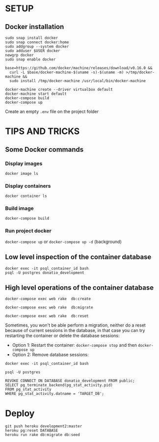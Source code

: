# SETUP
## Docker installation
```
sudo snap install docker
sudo snap connect docker:home
sudo addgroup --system docker
sudo adduser $USER docker
newgrp docker
sudo snap enable docker

base=https://github.com/docker/machine/releases/download/v0.16.0 &&
  curl -L $base/docker-machine-$(uname -s)-$(uname -m) >/tmp/docker-machine &&
  sudo install /tmp/docker-machine /usr/local/bin/docker-machine
  
docker-machine create --driver virtualbox default
docker-machine start default
docker-compose build
docker-compose up
```
Create an empty `.env` file on the project folder

# TIPS AND TRICKS
## Some Docker commands
### Display images
`docker image ls`
### Display containers
`docker container ls`
### Build image
`docker-compose build`
### Run project docker
`docker-compose up`
or
`docker-compose up -d` (background)

## Low level inspection of the container database
```
docker exec -it psql_container_id bash
psql -U postgres donatio_development
```

## High level operations of the container database

`docker-compose exec web rake  db:create`

`docker-compose exec web rake  db:migrate`

`docker-compose exec web rake  db:reset`

Sometimes, you won't be able perform a migration, neither do a reset because of current sessions in the database, in that case you can try restarting the container or delete the database sessions:
- Option 1: Restart the container: `docker-compose stop` and then `docker-compose up`
- Option 2: Remove database sessions:
```
docker exec -it psql_container_id bash

psql -U postgres

REVOKE CONNECT ON DATABASE donatio_development FROM public;
SELECT pg_terminate_backend(pg_stat_activity.pid)
FROM pg_stat_activity
WHERE pg_stat_activity.datname = 'TARGET_DB';
```

# Deploy
```
git push heroku development2:master
heroku pg:reset DATABASE
heroku run rake db:migrate db:seed
```
